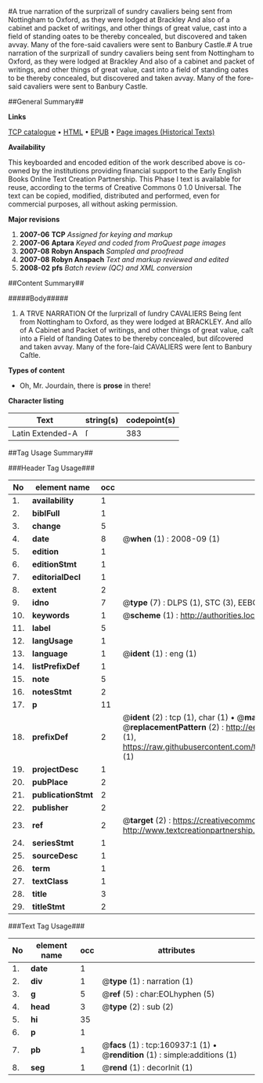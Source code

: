 #A true narration of the surprizall of sundry cavaliers being sent from Nottingham to Oxford, as they were lodged at Brackley And also of a cabinet and packet of writings, and other things of great value, cast into a field of standing oates to be thereby concealed, but discovered and taken avvay. Many of the fore-said cavaliers were sent to Banbury Castle.#
A true narration of the surprizall of sundry cavaliers being sent from Nottingham to Oxford, as they were lodged at Brackley And also of a cabinet and packet of writings, and other things of great value, cast into a field of standing oates to be thereby concealed, but discovered and taken avvay. Many of the fore-said cavaliers were sent to Banbury Castle.

##General Summary##

**Links**

[TCP catalogue](http://www.ota.ox.ac.uk/tcp/)  • 
[HTML](http://tei.it.ox.ac.uk/tcp/Texts-HTML/free/A95/A95078.html)  • 
[EPUB](http://tei.it.ox.ac.uk/tcp/Texts-EPUB/free/A95/A95078.epub) • 
[Page images (Historical Texts)](https://data.historicaltexts.jisc.ac.uk/view?pubId=eebo-99871117e&pageId=eebo-99871117e-160937-1)

**Availability**

This keyboarded and encoded edition of the
	       work described above is co-owned by the institutions
	       providing financial support to the Early English Books
	       Online Text Creation Partnership. This Phase I text is
	       available for reuse, according to the terms of Creative
	       Commons 0 1.0 Universal. The text can be copied,
	       modified, distributed and performed, even for
	       commercial purposes, all without asking permission.

**Major revisions**

1. __2007-06__ __TCP__ *Assigned for keying and markup*
1. __2007-06__ __Aptara__ *Keyed and coded from ProQuest page images*
1. __2007-08__ __Robyn Anspach__ *Sampled and proofread*
1. __2007-08__ __Robyn Anspach__ *Text and markup reviewed and edited*
1. __2008-02__ __pfs__ *Batch review (QC) and XML conversion*

##Content Summary##

#####Body#####

1. A TRVE
NARRATION
Of the ſurprizall of ſundry
CAVALIERS
Being ſent from Nottingham to Oxford, as they were
lodged at BRACKLEY.
And alſo of
A Cabinet and Packet of writings, and other things of great
value, caſt into a Field of ſtanding Oates to be thereby concealed,
but diſcovered and taken avvay.
Many of the fore-ſaid CAVALIERS were ſent to Banbury Caſtle.

**Types of content**

  * Oh, Mr. Jourdain, there is **prose** in there!

**Character listing**


|Text|string(s)|codepoint(s)|
|---|---|---|
|Latin Extended-A|ſ|383|

##Tag Usage Summary##

###Header Tag Usage###

|No|element name|occ|attributes|
|---|---|---|---|
|1.|__availability__|1||
|2.|__biblFull__|1||
|3.|__change__|5||
|4.|__date__|8| @__when__ (1) : 2008-09 (1)|
|5.|__edition__|1||
|6.|__editionStmt__|1||
|7.|__editorialDecl__|1||
|8.|__extent__|2||
|9.|__idno__|7| @__type__ (7) : DLPS (1), STC (3), EEBO-CITATION (1), PROQUEST (1), VID (1)|
|10.|__keywords__|1| @__scheme__ (1) : http://authorities.loc.gov/ (1)|
|11.|__label__|5||
|12.|__langUsage__|1||
|13.|__language__|1| @__ident__ (1) : eng (1)|
|14.|__listPrefixDef__|1||
|15.|__note__|5||
|16.|__notesStmt__|2||
|17.|__p__|11||
|18.|__prefixDef__|2| @__ident__ (2) : tcp (1), char (1)  •  @__matchPattern__ (2) : ([0-9\-]+):([0-9IVX]+) (1), (.+) (1)  •  @__replacementPattern__ (2) : http://eebo.chadwyck.com/downloadtiff?vid=$1&page=$2 (1), https://raw.githubusercontent.com/textcreationpartnership/Texts/master/tcpchars.xml#$1 (1)|
|19.|__projectDesc__|1||
|20.|__pubPlace__|2||
|21.|__publicationStmt__|2||
|22.|__publisher__|2||
|23.|__ref__|2| @__target__ (2) : https://creativecommons.org/publicdomain/zero/1.0/ (1), http://www.textcreationpartnership.org/docs/. (1)|
|24.|__seriesStmt__|1||
|25.|__sourceDesc__|1||
|26.|__term__|1||
|27.|__textClass__|1||
|28.|__title__|3||
|29.|__titleStmt__|2||


###Text Tag Usage###

|No|element name|occ|attributes|
|---|---|---|---|
|1.|__date__|1||
|2.|__div__|1| @__type__ (1) : narration (1)|
|3.|__g__|5| @__ref__ (5) : char:EOLhyphen (5)|
|4.|__head__|3| @__type__ (2) : sub (2)|
|5.|__hi__|35||
|6.|__p__|1||
|7.|__pb__|1| @__facs__ (1) : tcp:160937:1 (1)  •  @__rendition__ (1) : simple:additions (1)|
|8.|__seg__|1| @__rend__ (1) : decorInit (1)|
